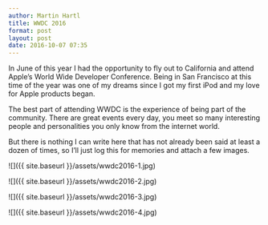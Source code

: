 ```yaml
---
author: Martin Hartl
title: WWDC 2016
format: post
layout: post
date: 2016-10-07 07:35
---
```

In June of this year I had the opportunity to fly out to California and attend Apple’s World Wide Developer Conference. Being in San Francisco at this time of the year was one of my dreams since I got my first iPod and my love for Apple products began.

The best part of attending WWDC is the experience of being part of the community. There are great events every day, you meet so many interesting people and personalities you only know from the internet world.

But there is nothing I can write here that has not already been said at least a dozen of times, so I’ll just log this for memories and attach a few images.

![]({{ site.baseurl }}/assets/wwdc2016-1.jpg)

![]({{ site.baseurl }}/assets/wwdc2016-2.jpg)

![]({{ site.baseurl }}/assets/wwdc2016-3.jpg)

![]({{ site.baseurl }}/assets/wwdc2016-4.jpg)
